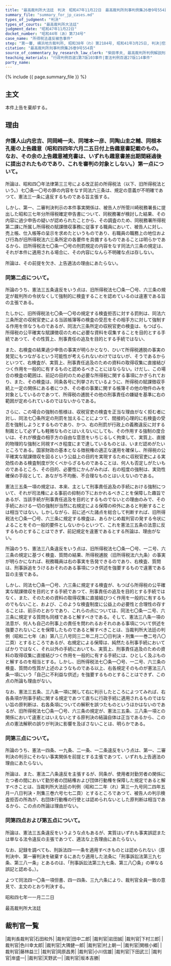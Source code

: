 ```yaml
---
title: "最高裁判所大法廷　判決　昭和47年11月22日　最高裁判所刑事判例集26巻9号554頁"
summary_file: "summary_for_jp_cases.md"
types_of_judgment: "判決"
types_of_courts: "最高裁判所大法廷"
judgment_date: "昭和47年11月22日"
docket_number: "昭和44年（あ）第734号"
case_name: "所得税法違反被告事件"
step: "第一審, 横浜地方裁判所, 昭和38年（わ）第2184号, 昭和41年3月25日, 判決|控訴審, 東京高等裁判所, 昭和41年（う）第959号, 昭和43年8月23日, 判決"
citation: "最高裁判所刑事判例集26巻9号554頁"
source_of_commentary_by_research_law_clerk: "柴田孝夫, 最高裁判所判例解説刑事篇昭和47年度218頁"
teaching_materials: "行政判例百選1第7版103事件|憲法判例百選27版114事件"
party_name:
---
```




{% include {{ page.summary_file }}  %}










## 主文



本件上告を棄却する。





## 理由



### 弁護人山内忠吉、同岡崎一夫、同増本一彦、同陶山圭之輔、同根本孔衛の上告趣意（昭和四四年六月二五日付上告趣意書記載のもの。なお、その余の上告趣意補充書は、いずれも趣意書差出期間経過後に提出されたものであり、これを審判の対象としない。）第一点について。

所論は、昭和四〇年法律第三三号による改正前の所得税法（以下、旧所得税法という。）七〇条一〇号の罪の内容をなす同法六三条は、規定の意義が不明確であつて、憲法三一条に違反するものである旨主張する。

しかし、第一、二審判決判示の本件事実関係は、被告人が所管川崎税務署長に提出した昭和三七年分所得税確定申告書について、同税務署が検討した結果、その内容に過少申告の疑いが認められたことから、その調査のため、同税務署所得税第二課に所属し所得税の賦課徴収事務に従事する職員において、被告人に対し、売上帳、仕入帳等の呈示を求めたというものであり、右職員の職務上の地位および行為が旧所得税法六三条所定の各要件を具備するものであることは明らかであるから、旧所得税法七〇条一〇号の刑罰規定の内容をなす同法六三条の規定は、それが本件に適用される場合に、その内容になんら不明確な点は存しない。

所論は、その前提を欠き、上告適法の理由にあたらない。

### 同第二点について。

所論のうち、憲法三五条違反をいう点は、旧所得税法七〇条一〇号、六三条の規定が裁判所の令状なくして強制的に検査することを認めているのは違憲である旨の主張である。

たしかに、旧所得税法七〇条一〇号の規定する検査拒否に対する罰則は、同法六三条所定の収税官吏による当該帳簿等の検査の受忍をその相手方に対して強制する作用を伴なうものであるが、同法六三条所定の収税官吏の検査は、もつぱら、所得税の公平確実な賦課徴収のために必要な資料を収集することを目的とする手続であつて、その性質上、刑事責任の追及を目的とする手続ではない、

また、右検査の結果過少申告の事実が明らかとなり、ひいて所得税逋脱の事実の発覚にもつながるという可能性が考えられないわけではないが、そうであるからといつて、右検査が、実質上、刑事責任追及のための資料の取得収集に直接結びつく作用を一般的に有するものと認めるべきことにはならない。けだし、この場合の検査の範囲は、前記の目的のため必要な所得税に関する事項にかぎられており、また、その検査は、同条各号に列挙されているように、所得税の賦課徴収手続上一定の関係にある者につき、その者の事業に関する帳簿その他の物件のみを対象としているのであつて、所得税の逋脱その他の刑事責任の嫌疑を基準に右の範囲が定められているのではないからである。

さらに、この場合の強制の態様は、収税官吏の検査を正当な理由がなく拒む者に対し、同法七〇条所定の刑罰を加えることによつて、間接的心理的に右検査の受忍を強制しようとするものであり、かつ、右の刑罰が行政上の義務違反に対する制裁として必ずしも軽微なものとはいえないにしても、その作用する強制の度合いは、それが検査の相手方の自由な意思をいちじるしく拘束して、実質上、直接的物理的な強制と同視すべき程度にまで達しているものとは、いまだ認めがたいところである。国家財政の基本となる徴税権の適正な運用を確保し、所得税の公平確実な賦課徴収を図るという公益上の目的を実現するために収税官吏による実効性のある検査制度が欠くべからざるものであることは、何人も否定しがたいものであるところ、その目的、必要性にかんがみれば、右の程度の強制は、実効性確保の手段として、あながち不均衡、不合理なものとはいえないのである。

憲法三五条一項の規定は、本来、主として刑事責任追及の手続における強制について、それが司法権による事前の抑制の下におかれるべきことを保障した趣旨であるが、当該手続が刑事責任追及を目的とするものでないとの理由のみで、その手続における一切の強制が当然に右規定による保障の枠外にあると判断することは相当ではない。しかしながら、前に述べた諸点を総合して判断すれば、旧所得税法七〇条一〇号、六三条に規定する検査は、あらかじめ裁判官の発する令状によることをその一般的要件としないからといつて、これを憲法三五条の法意に反するものとすることはできず、前記規定を違憲であるとする所論は、理由がない。

所論のうち、憲法三八条違反をいう点は、旧所得税法七〇条一〇号、一二号、六三条の規定に基づく検査、質問の結果、所得税逋脱（旧所得税法六九条）の事実が明らかになれば、税務職員は右の事実を告発できるのであり、右検査、質問は、刑事訴追をうけるおそれのある事項につき供述を強要するもので違憲である旨の主張である。

しかし、同法七〇条一〇号、六三条に規定する検査が、もつぱら所得税の公平確実な賦課徴収を目的とする手続であつて、刑事責任の追及を目的とする手続ではなく、また、そのための資料の取得収集に直接結びつく作用を一般的に有するものでもないこと、および、このような検査制度に公益上の必要性と合理性の存することは、前示のとおりであり、これらの点については、同法七〇条一二号、六三条に規定する質問も同様であると解すべきである。そして、憲法三八条一項の法意が、何人も自己の刑事上の責任を問われるおそれのある事項について供述を強要されないことを保障したものであると解すべきことは、当裁判所大法廷の判例（昭和二七年（あ）第八三八号同三二年二月二〇日判決・刑集一一巻二号八〇二頁）とするところであるが、右規定による保障は、純然たる刑事手続においてばかりではなく、それ以外の手続においても、実質上、刑事責任追及のための資料の取得収集に直接結びつく作用を一般的に有する手続には、ひとしく及ぶものと解するのを相当とする。しかし、旧所得税法七〇条一〇号、一二号、六三条の検査、質問の性質が上述のようなものである以上、右各規定そのものが憲法三八条一項にいう「自己に不利益な供述」を強要するものとすることはできず、この点の所論も理由がない。

なお、憲法三五条、三八条一項に関して右に判示したところによつてみれば、右各条項が刑事手続に関する規定であつて直ちに行政手続に適用されるものではない旨の原判断は、右各条項についての解釈を誤つたものというほかはないのであるが、旧所得税法七〇条一〇号、六三条の規定が、憲法三五条、三八条一項との関係において違憲とはいえないとする原判決の結論自体は正当であるから、この点の憲法解釈の誤りが判決に影響を及ぼさないことは、明らかである。

### 同第三点について。

所論のうち、憲法一四条、一九条、二一条、一二条違反をいう点は、第一、二審判決の判示にそわない事実関係を前提とする主張であつて、いずれも上告適法の理由にあたらない。

所論は、また、憲法二八条違反を主張するが、同条が、使用者対勤労者の関係にたつ者の間において勤労者の団結権および団体行動権を保障した規定であると解すべきことは、当裁判所大法廷の判例（昭和二二年（れ）第三一九号同二四年五月一八日判決・刑集三巻六号七七二頁）とするところであつて、被告人の判示検査拒否の所為が、右団体行動権の行使とは認められないとした原判断は相当であるから、この点の所論は理由がない。

### 同第四点および第五点について。

所論は、憲法三五条違反をいうような点もあるが、実質はいずれも事実誤認または単なる法令違反の主張であつて、適法な上告理由にあたらない。

なお、記録を調べても、刑訴法四一一条を適用すべきものとは認められない（原判決中、第一審判決を破棄するにあたり適用した法条に「刑事訴訟法第三九七条、第三八一条」とあるのは、「刑事訴訟法第三九七条、第三八〇条」の単なる誤記と認める。）。

よつて同法四一〇条一項但書、四一四条、三九六条により、裁判官全員一致の意見で、主文のとおり判決する。



昭和四七年一一月二二日

最高裁判所大法廷

## 裁判官一覧

|裁判長裁判官|石田和外|
|裁判官|田中二郎|
|裁判官|岩田誠|
|裁判官|下村三郎|
|裁判官|色川幸太郎|
|裁判官|大隅健一郎|
|裁判官|村上朝一|
|裁判官|関根小郷|
|裁判官|藤林益三|
|裁判官|岡原昌男|
|裁判官|小川信雄|
|裁判官|下田武三|
|裁判官|岸盛一|
|裁判官|天野武一|
|裁判官|坂本吉勝|

